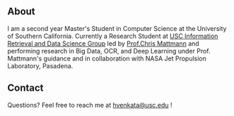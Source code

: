 ## About
I am a second year Master's Student in Computer Science at the University of Southern California.
Currently a Research Student at [USC Information Retrieval and Data Science Group](http://irds.usc.edu/) led by [Prof.Chris Mattmann](http://sunset.usc.edu/~mattmann/) and performing research in Big Data, OCR, and Deep Learning under Prof. Mattmann's guidance and in collaboration with NASA Jet Propulsion Laboratory, Pasadena.

## Contact
Questions? Feel free to reach me at <hvenkata@usc.edu> !
